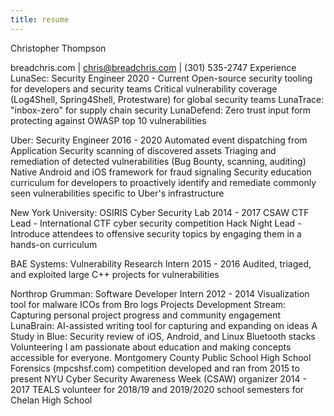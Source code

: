 ```yaml
---
title: resume
---
```


Christopher Thompson

breadchris.com | chris@breadchris.com | (301) 535-2747
Experience
LunaSec: Security Engineer 2020 - Current
Open-source security tooling for developers and security teams
Critical vulnerability coverage (Log4Shell, Spring4Shell, Protestware) for global security teams
LunaTrace: "inbox-zero" for supply chain security
LunaDefend: Zero trust input form protecting against OWASP top 10 vulnerabilities

Uber: Security Engineer 2016 - 2020
Automated event dispatching from Application Security scanning of discovered assets
Triaging and remediation of detected vulnerabilities (Bug Bounty, scanning, auditing)
Native Android and iOS framework for fraud signaling
Security education curriculum for developers to proactively identify and remediate commonly seen vulnerabilities specific to Uber's infrastructure

New York University: OSIRIS Cyber Security Lab 2014 - 2017
CSAW CTF Lead - International CTF cyber security competition
Hack Night Lead - Introduce attendees to offensive security topics by engaging them in a hands-on curriculum

BAE Systems: Vulnerability Research Intern 2015 - 2016
 Audited, triaged, and exploited large C++ projects for vulnerabilities

Northrop Grumman: Software Developer Intern 2012 - 2014
Visualization tool for malware ICOs from Bro logs 
Projects
Development Stream: Capturing personal project progress and community engagement
LunaBrain: AI-assisted writing tool for capturing and expanding on ideas
A Study in Blue: Security review of iOS, Android, and Linux Bluetooth stacks
Volunteering
I am passionate about education and making concepts accessible for everyone.
Montgomery County Public School High School Forensics (mpcshsf.com) competition developed and ran from 2015 to present
NYU Cyber Security Awareness Week (CSAW) organizer 2014 - 2017
TEALS volunteer for 2018/19 and 2019/2020 school semesters for Chelan High School
